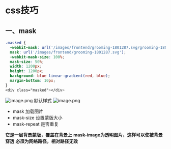 # css技巧
## 一、mask
```css
.masked {
  -webkit-mask: url('/images/frontend/grooming-1801287.svg/grooming-1801287.svg');
  mask: url('/images/frontend/grooming-1801287.svg');
  -webkit-mask-size: 100%;
  mask-size: 50%;
  width: 1200px;
  height: 1200px;
  background: blue linear-gradient(red, blue);
  margin-bottom: 10px;
}
<div class="masked"></div>
```

![image.png](/images/frontend/image.png)
默认样式
![image.png](/images/frontend/image2.png)

- mask	加载图片
- mask-size	设置蒙版大小
- mask-repeat	   是否重复

**它是一层背景蒙版，覆盖在背景上**
**mask-image为透明图片，这样可以使被背景穿透**
**必须为网络路径，相对路径无效**
